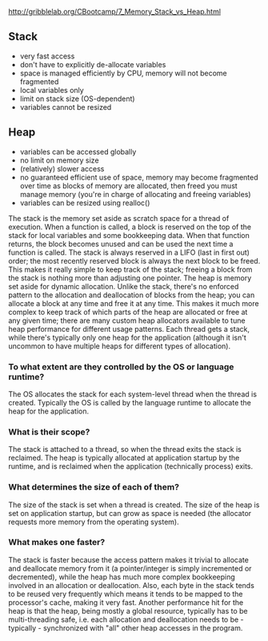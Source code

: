 http://gribblelab.org/CBootcamp/7_Memory_Stack_vs_Heap.html
## Stack
* very fast access
* don't have to explicitly de-allocate variables
* space is managed efficiently by CPU, memory will not become fragmented
* local variables only
* limit on stack size (OS-dependent)
* variables cannot be resized

## Heap
* variables can be accessed globally
* no limit on memory size
* (relatively) slower access
* no guaranteed efficient use of space, memory may become fragmented over time as blocks of memory are allocated, then freed
you must manage memory (you're in charge of allocating and freeing variables)
* variables can be resized using realloc()


The stack is the memory set aside as scratch space for a thread of execution. When a function is called, a block is reserved on the top of the stack for local variables and some bookkeeping data. When that function returns, the block becomes unused and can be used the next time a function is called. The stack is always reserved in a LIFO (last in first out) order; the most recently reserved block is always the next block to be freed. This makes it really simple to keep track of the stack; freeing a block from the stack is nothing more than adjusting one pointer.
The heap is memory set aside for dynamic allocation. Unlike the stack, there's no enforced pattern to the allocation and deallocation of blocks from the heap; you can allocate a block at any time and free it at any time. This makes it much more complex to keep track of which parts of the heap are allocated or free at any given time; there are many custom heap allocators available to tune heap performance for different usage patterns.
Each thread gets a stack, while there's typically only one heap for the application (although it isn't uncommon to have multiple heaps for different types of allocation).

### To what extent are they controlled by the OS or language runtime?
The OS allocates the stack for each system-level thread when the thread is created. Typically the OS is called by the language runtime to allocate the heap for the application.
### What is their scope?
The stack is attached to a thread, so when the thread exits the stack is reclaimed. The heap is typically allocated at application startup by the runtime, and is reclaimed when the application (technically process) exits.
### What determines the size of each of them?
The size of the stack is set when a thread is created. The size of the heap is set on application startup, but can grow as space is needed (the allocator requests more memory from the operating system).
### What makes one faster?
The stack is faster because the access pattern makes it trivial to allocate and deallocate memory from it (a pointer/integer is simply incremented or decremented), while the heap has much more complex bookkeeping involved in an allocation or deallocation. Also, each byte in the stack tends to be reused very frequently which means it tends to be mapped to the processor's cache, making it very fast. Another performance hit for the heap is that the heap, being mostly a global resource, typically has to be multi-threading safe, i.e. each allocation and deallocation needs to be - typically - synchronized with "all" other heap accesses in the program.
